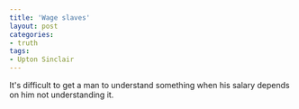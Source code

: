 ```yaml
---
title: 'Wage slaves'
layout: post
categories:
- truth
tags:
- Upton Sinclair
---
```


It's difficult to get a man to understand something when his salary depends on him not understanding it.